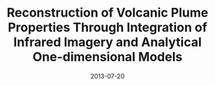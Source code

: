 ---
type: poster
authors: ['Sébastien Valade', 'M. Cerminara']
title: "Reconstruction of Volcanic Plume Properties Through Integration of Infrared Imagery and Analytical One-dimensional Models"
event: IAVCEI General Assembly 2013
event_url: http://www.kazan.or.jp/iavcei2013/
location: False
address:
  city: Kagoshima
  country: Japan
date: 2013-07-20
date_end: 2013-07-20
all_day: True
---